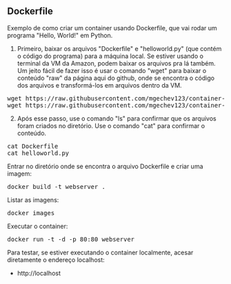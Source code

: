## Dockerfile

Exemplo de como criar um container usando Dockerfile, que vai rodar um programa "Hello, World!" em Python.


1. Primeiro, baixar os arquivos "Dockerfile" e "helloworld.py" (que contém o código do programa) para a máquina local. Se estiver usando o terminal da VM da Amazon, podem baixar os arquivos pra lá também. Um jeito fácil de fazer isso é usar o comando "wget" para baixar o conteúdo "raw" da página aqui do github, onde se encontra o código dos arquivos e transformá-los em arquivos dentro da VM.

<pre>
wget https://raw.githubusercontent.com/mgechev123/container-docker-python/main/Dockerfile
wget https://raw.githubusercontent.com/mgechev123/container-docker-python/main/helloworld.py
</pre>

2. Após esse passo, use o comando "ls" para confirmar que os arquivos foram criados no diretório. Use o comando "cat" para confirmar o conteúdo.

<pre>
cat Dockerfile
cat helloworld.py
</pre>

Entrar no diretório onde se encontra o arquivo Dockerfile e criar uma imagem:

<pre>
docker build -t webserver .
</pre>

Listar as imagens:

<pre>
docker images
</pre>

Executar o container:

<pre>
docker run -t -d -p 80:80 webserver
</pre>

Para testar, se estiver executando o container localmente, acesar diretamente o endereço localhost:

* http://localhost
